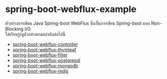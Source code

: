 # spring-boot-webflux-example

ตัวอย่างการเขียน Java Spring-boot WebFlux ซึ่งเป็นการเขียน Spring-boot แบบ Non-Blocking I/O  
ให้เรียนรู้/ดูตัวอย่างตามลลำดับต่อไปนี้

- [spring-boot-webflux-controller](spring-boot-webflux-controller) 
- [spring-boot-webflux-thymleaf](spring-boot-webflux-thymleaf) 
- [spring-boot-webflux-filter](spring-boot-webflux-filter)
- [spring-boot-webflux-postgresql](spring-boot-webflux-postgresql)
- [spring-boot-webflux-mongodb](spring-boot-webflux-mongodb)
- [spring-boot-webflux-redis](spring-boot-webflux-redis) 
